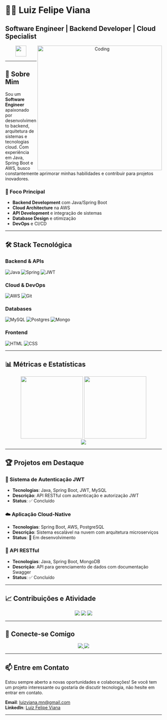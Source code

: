 # 👨‍💻 Luiz Felipe Viana
## Software Engineer | Backend Developer | Cloud Specialist

<div align="center">
  <img src="https://media.giphy.com/media/hvRJCLFzcasrR4ia7z/giphy.gif" width="35px">
  <img align="right" alt="Coding" width="400" src="https://media2.giphy.com/media/v1.Y2lkPTc5MGI3NjExM3Z4OHhzcjE4Zmx5Z21lNjZzODc1cTRudGxsM2F2cXBzajQ3bHZ2dSZlcD12MV9pbnRlcm5hbF9naWZfYnlfaWQmY3Q9Zw/qgQUggAC3Pfv687qPC/giphy.gif">
</div>

---

## 🚀 Sobre Mim

Sou um **Software Engineer** apaixonado por desenvolvimento backend, arquitetura de sistemas e tecnologias cloud. Com experiência em Java, Spring Boot e AWS, busco constantemente aprimorar minhas habilidades e contribuir para projetos inovadores.

### 🎯 Foco Principal
- **Backend Development** com Java/Spring Boot
- **Cloud Architecture** na AWS
- **API Development** e integração de sistemas
- **Database Design** e otimização
- **DevOps** e CI/CD

---

## 🛠️ Stack Tecnológica

### **Backend & APIs**
![Java](https://img.shields.io/badge/Java-ED8B00?style=for-the-badge&logo=openjdk&logoColor=white)
![Spring](https://img.shields.io/badge/Spring-6DB33F?style=for-the-badge&logo=spring&logoColor=white)
![JWT](https://img.shields.io/badge/json%20web%20tokens-323330?style=for-the-badge&logo=json-web-tokens&logoColor=pink)

### **Cloud & DevOps**
![AWS](https://img.shields.io/badge/Amazon_AWS-232F3E?style=for-the-badge&logo=amazon-aws&logoColor=white)
![Git](https://img.shields.io/badge/git-%23F05033.svg?style=for-the-badge&logo=git&logoColor=white)

### **Databases**
![MySQL](https://img.shields.io/badge/MySQL-00000F?style=for-the-badge&logo=mysql&logoColor=white)
![Postgres](https://img.shields.io/badge/PostgreSQL-316192?style=for-the-badge&logo=postgresql&logoColor=white)
![Mongo](https://img.shields.io/badge/MongoDB-4EA94B?style=for-the-badge&logo=mongodb&logoColor=white)

### **Frontend**
![HTML](https://img.shields.io/badge/HTML-239120?style=for-the-badge&logo=html5&logoColor=white)
![CSS](https://img.shields.io/badge/CSS-239120?&style=for-the-badge&logo=css3&logoColor=white)

---

## 📊 Métricas e Estatísticas

<div align="center">
  <img height="200" src="https://github-readme-stats.vercel.app/api?username=LuizVian4&show_icons=true&theme=onedark&hide_border=true&bg_color=0D1117" />
  <img height="200" src="https://github-readme-stats.vercel.app/api/top-langs/?username=LuizVian4&layout=compact&theme=onedark&hide_border=true&bg_color=0D1117" />
</div>

<div align="center">
  <img src="https://github-readme-streak-stats.herokuapp.com/?user=LuizVian4&theme=onedark&hide_border=true&background=0D1117" />
</div>

---

## 🏆 Projetos em Destaque

### 🔐 Sistema de Autenticação JWT
- **Tecnologias**: Java, Spring Boot, JWT, MySQL
- **Descrição**: API RESTful com autenticação e autorização JWT
- **Status**: ✅ Concluído

### ☁️ Aplicação Cloud-Native
- **Tecnologias**: Spring Boot, AWS, PostgreSQL
- **Descrição**: Sistema escalável na nuvem com arquitetura microserviços
- **Status**: 🚧 Em desenvolvimento

### 📱 API RESTful
- **Tecnologias**: Java, Spring Boot, MongoDB
- **Descrição**: API para gerenciamento de dados com documentação Swagger
- **Status**: ✅ Concluído

---

## 📈 Contribuições e Atividade

<div align="center">
  <img src="https://github-profile-summary-cards.vercel.app/api/cards/profile-details?username=LuizVian4&theme=onedark" />
  <img src="https://github-profile-summary-cards.vercel.app/api/cards/repos-per-language?username=LuizVian4&theme=onedark" />
  <img src="https://github-profile-summary-cards.vercel.app/api/cards/most-commit-language?username=LuizVian4&theme=onedark" />
</div>

---

## 🤝 Conecte-se Comigo

<div align="center">
  <a href="https://www.linkedin.com/in/luizfelipeviana/" target="_blank">
    <img src="https://img.shields.io/badge/-LinkedIn-%230077B5?style=for-the-badge&logo=linkedin&logoColor=white" target="_blank">
  </a>
  <a href="mailto:luizviana.mn@gmail.com">
    <img src="https://img.shields.io/badge/-Gmail-%23333?style=for-the-badge&logo=gmail&logoColor=white" target="_blank">
  </a>
</div>

---

## 📫 Entre em Contato

Estou sempre aberto a novas oportunidades e colaborações! Se você tem um projeto interessante ou gostaria de discutir tecnologia, não hesite em entrar em contato.

**Email**: luizviana.mn@gmail.com  
**LinkedIn**: [Luiz Felipe Viana](https://www.linkedin.com/in/luizfelipeviana/)

---

